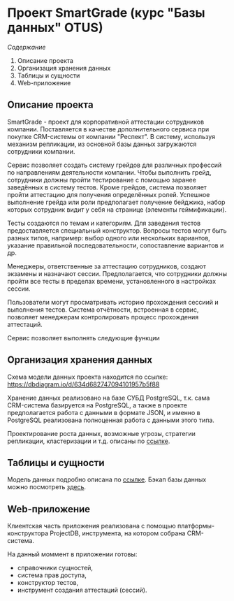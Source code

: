 # Проект SmartGrade (курс "Базы данных" OTUS)

*Содержание*

1. Описание проекта
1. Организация хранения данных
1. Таблицы и сущности
1. Web-приложение

## Описание проекта

SmartGrade - проект для корпоративной аттестации сотрудников компании. Поставляется в качестве дополнительного сервиса при покупке CRM-системы от компании "Респект". В систему, используя механизм репликации, из основной базы данных загружаются сотрудники компании.

Сервис позволяет создать систему грейдов для различных профессий по направлениям деятельности компании. Чтобы выполнить грейд, сотрудники должны пройти тестирование с помощью заранее заведённых в систему тестов. Кроме грейдов, система позволяет пройти аттестацию для получения определённых ролей. Успешное выполнение грейда или роли предполагает получение бейджика, набор которых сотрудник видит у себя на странице (элементы геймификации).

Тесты создаются по темам и категориям. Для заведения тестов предоставляется специальный конструктор. Вопросы тестов могут быть разных типов, например: выбор одного или нескольких вариантов, указание правильной последовательности, сопоставление вариантов и др. 

Менеджеры, ответственные за аттестацию сотрудников, создают экзамены и назначают сессии. Предполагается, что сотрудники должны пройти все тесты в пределах времени, установленного в настройках сессии. 

Пользователи могут просматривать историю прохождения сессиий и выполнения тестов. Система отчётности, встроенная в сервис, позволяет менеджерам контролировать процесс прохождения аттестаций.

Сервис позволяет выполнять следующие функции

## Организация хранения данных

Схема модели данных проекта находится по ссылке: https://dbdiagram.io/d/634d682747094101957b5f88 

Хранение данных реализовано на базе СУБД PostgreSQL, т.к. сама CRM-система базируется на PostgreSQL, а также в проекте предполагается работа с данными в формате JSON, и именно в PostgreSQL реализована полноценная работа с данными этого типа.

Проектирование роста данных, возможные угрозы, стратегии репликации, кластеризации и т.д. описаны по [ссылке](/design.md).

## Таблицы и сущности

Модель данных подробно описана по [ссылке](model.md).
Бэкап базы данных можно посмотреть [здесь](backup.sql).

## Web-приложение

Клиентская часть приложения реализована с помощью платформы-конструктора ProjectDB, инструмента, на котором собрана CRM-система.

На данный моммент в приложении готовы:

- справочники сущностей,
- система прав доступа,
- конструктор тестов,
- инструмент создания аттестаций (сессий).
